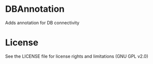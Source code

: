 DBAnnotation
============

Adds annotation for DB connectivity

License
==========
See the LICENSE file for license rights and limitations (GNU GPL v2.0)

